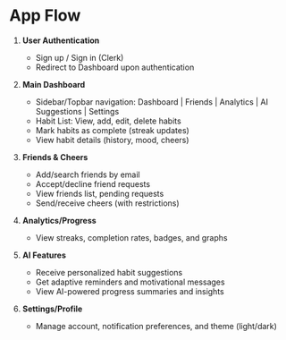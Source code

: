 # App Flow

1. **User Authentication**
   - Sign up / Sign in (Clerk)
   - Redirect to Dashboard upon authentication

2. **Main Dashboard**
   - Sidebar/Topbar navigation: Dashboard | Friends | Analytics | AI Suggestions | Settings
   - Habit List: View, add, edit, delete habits
   - Mark habits as complete (streak updates)
   - View habit details (history, mood, cheers)

3. **Friends & Cheers**
   - Add/search friends by email
   - Accept/decline friend requests
   - View friends list, pending requests
   - Send/receive cheers (with restrictions)

4. **Analytics/Progress**
   - View streaks, completion rates, badges, and graphs

5. **AI Features**
   - Receive personalized habit suggestions
   - Get adaptive reminders and motivational messages
   - View AI-powered progress summaries and insights

6. **Settings/Profile**
   - Manage account, notification preferences, and theme (light/dark)
